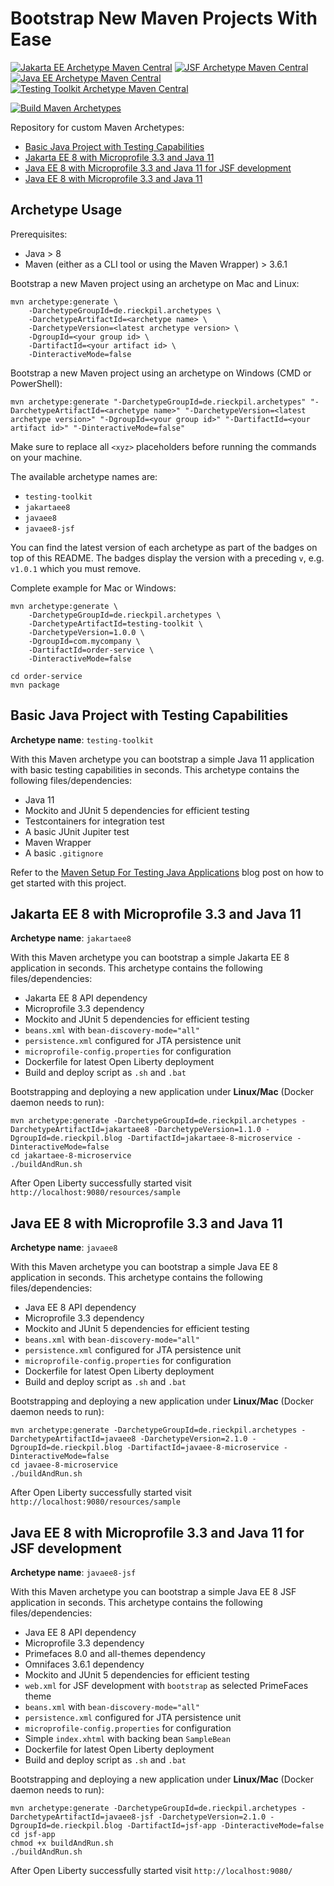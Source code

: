 # Bootstrap New Maven Projects With Ease

[![Jakarta EE Archetype Maven Central](https://img.shields.io/maven-central/v/de.rieckpil.archetypes/jakartaee8.svg?label=Jakarta%20EE%20Archetype%20Maven%20Central)](https://search.maven.org/search?q=g:%22de.rieckpil.archetypes%22%20AND%20a:%22jakartaee8%22)
[![JSF Archetype Maven Central](https://img.shields.io/maven-central/v/de.rieckpil.archetypes/javaee8-jsf.svg?label=JSF%20Archetype%20Maven%20Central)](https://search.maven.org/search?q=g:%22de.rieckpil.archetypes%22%20AND%20a:%22javaee8-jsf%22)
[![Java EE Archetype Maven Central](https://img.shields.io/maven-central/v/de.rieckpil.archetypes/javaee8.svg?label=Java%20EE%20Archetype%20Maven%20Central)](https://search.maven.org/search?q=g:%22de.rieckpil.archetypes%22%20AND%20a:%22javaee8%22)
[![Testing Toolkit Archetype Maven Central](https://img.shields.io/maven-central/v/de.rieckpil.archetypes/testing-toolkit.svg?label=Testing%20Toolkit%20Archetype%20Maven%20Central)](https://search.maven.org/search?q=g:%22de.rieckpil.archetypes%22%20AND%20a:%22testing-toolkit%22)

[![Build Maven Archetypes](https://github.com/rieckpil/custom-maven-archetypes/workflows/Build%20Maven%20Archetypes/badge.svg)](https://github.com/rieckpil/custom-maven-archetypes/actions)

Repository for custom Maven Archetypes:

* [Basic Java Project with Testing Capabilities](#basic-java-project-with-testing-capabilities)
* [Jakarta EE 8 with Microprofile 3.3 and Java 11](#jakarta-ee-8-with-microprofile-33-and-java-11)
* [Java EE 8 with Microprofile 3.3 and Java 11 for JSF development](#java-ee-8-with-microprofile-33-and-java-11-for-jsf-development)
* [Java EE 8 with Microprofile 3.3 and Java 11](#java-ee-8-with-microprofile-33-and-java-11)

## Archetype Usage

Prerequisites:

* Java > 8
* Maven (either as a CLI tool or using the Maven Wrapper) > 3.6.1

Bootstrap a new Maven project using an archetype on Mac and Linux:

```shell
mvn archetype:generate \
    -DarchetypeGroupId=de.rieckpil.archetypes \
    -DarchetypeArtifactId=<archetype name> \
    -DarchetypeVersion=<latest archetype version> \
    -DgroupId=<your group id> \
    -DartifactId=<your artifact id> \
    -DinteractiveMode=false
```

Bootstrap a new Maven project using an archetype on Windows (CMD or PowerShell):

```shell
mvn archetype:generate "-DarchetypeGroupId=de.rieckpil.archetypes" "-DarchetypeArtifactId=<archetype name>" "-DarchetypeVersion=<latest archetype version>" "-DgroupId=<your group id>" "-DartifactId=<your artifact id>" "-DinteractiveMode=false"
```

Make sure to replace all `<xyz>` placeholders before running the commands on your machine.

The available archetype names are:

- `testing-toolkit`
- `jakartaee8`
- `javaee8`
- `javaee8-jsf`

You can find the latest version of each archetype as part of the badges on top of this README. The badges display the version with a preceding `v`, e.g. `v1.0.1` which you must remove.

Complete example for Mac or Windows:

```shell
mvn archetype:generate \
    -DarchetypeGroupId=de.rieckpil.archetypes \
    -DarchetypeArtifactId=testing-toolkit \
    -DarchetypeVersion=1.0.0 \
    -DgroupId=com.mycompany \
    -DartifactId=order-service \
    -DinteractiveMode=false

cd order-service
mvn package
```

## Basic Java Project with Testing Capabilities

**Archetype name**: `testing-toolkit`

With this Maven archetype you can bootstrap a simple Java 11 application with basic testing capabilities in seconds. This archetype contains the following files/dependencies:

* Java 11
* Mockito and JUnit 5 dependencies for efficient testing
* Testcontainers for integration test
* A basic JUnit Jupiter test
* Maven Wrapper
* A basic `.gitignore`

Refer to the [Maven Setup For Testing Java Applications](https://rieckpil.de/maven-setup-for-testing-java-applications/) blog post on how to get started with this project.

## Jakarta EE 8 with Microprofile 3.3 and Java 11

**Archetype name**: `jakartaee8`

With this Maven archetype you can bootstrap a simple Jakarta EE 8 application in seconds. This archetype contains the following files/dependencies:

* Jakarta EE 8 API dependency
* Microprofile 3.3 dependency
* Mockito and JUnit 5 dependencies for efficient testing
* `beans.xml` with `bean-discovery-mode="all"`
* `persistence.xml` configured for JTA persistence unit
* `microprofile-config.properties` for configuration
* Dockerfile for latest Open Liberty deployment
* Build and deploy script as `.sh` and `.bat`

Bootstrapping and deploying a new application under **Linux/Mac** (Docker daemon needs to run):

```
mvn archetype:generate -DarchetypeGroupId=de.rieckpil.archetypes -DarchetypeArtifactId=jakartaee8 -DarchetypeVersion=1.1.0 -DgroupId=de.rieckpil.blog -DartifactId=jakartaee-8-microservice -DinteractiveMode=false
cd jakartaee-8-microservice
./buildAndRun.sh
```

After Open Liberty successfully started visit `http://localhost:9080/resources/sample`

## Java EE 8 with Microprofile 3.3 and Java 11

**Archetype name**: `javaee8`

With this Maven archetype you can bootstrap a simple Java EE 8 application in seconds. This archetype contains the following files/dependencies:

* Java EE 8 API dependency
* Microprofile 3.3 dependency
* Mockito and JUnit 5 dependencies for efficient testing
* `beans.xml` with `bean-discovery-mode="all"`
* `persistence.xml` configured for JTA persistence unit
* `microprofile-config.properties` for configuration
* Dockerfile for latest Open Liberty deployment
* Build and deploy script as `.sh` and `.bat`

Bootstrapping and deploying a new application under **Linux/Mac** (Docker daemon needs to run):

```
mvn archetype:generate -DarchetypeGroupId=de.rieckpil.archetypes -DarchetypeArtifactId=javaee8 -DarchetypeVersion=2.1.0 -DgroupId=de.rieckpil.blog -DartifactId=javaee-8-microservice -DinteractiveMode=false
cd javaee-8-microservice
./buildAndRun.sh
```

After Open Liberty successfully started visit `http://localhost:9080/resources/sample`

## Java EE 8 with Microprofile 3.3 and Java 11 for JSF development

**Archetype name**: `javaee8-jsf`

With this Maven archetype you can bootstrap a simple Java EE 8 JSF application in seconds. This archetype contains the following files/dependencies:

* Java EE 8 API dependency
* Microprofile 3.3 dependency
* Primefaces 8.0 and all-themes dependency
* Omnifaces 3.6.1 dependency
* Mockito and JUnit 5 dependencies for efficient testing
* `web.xml` for JSF development with `bootstrap` as selected PrimeFaces theme
* `beans.xml` with `bean-discovery-mode="all"`
* `persistence.xml` configured for JTA persistence unit
* `microprofile-config.properties` for configuration
* Simple `index.xhtml` with backing bean `SampleBean`
* Dockerfile for latest Open Liberty deployment
* Build and deploy script as `.sh` and `.bat`

Bootstrapping and deploying a new application under **Linux/Mac** (Docker daemon needs to run):

```
mvn archetype:generate -DarchetypeGroupId=de.rieckpil.archetypes -DarchetypeArtifactId=javaee8-jsf -DarchetypeVersion=2.1.0 -DgroupId=de.rieckpil.blog -DartifactId=jsf-app -DinteractiveMode=false
cd jsf-app
chmod +x buildAndRun.sh
./buildAndRun.sh
```

After Open Liberty successfully started visit `http://localhost:9080/`
